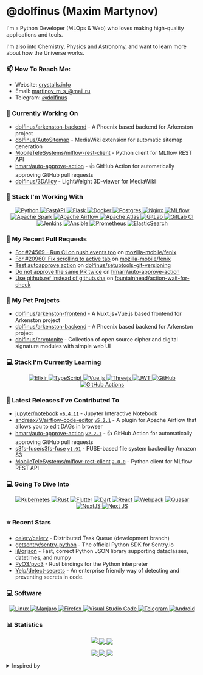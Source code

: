 # @dolfinus (Maxim Martynov)

I'm a Python Developer (MLOps & Web) who loves making high-quality applications and tools.

I'm also into Chemistry, Physics and Astronomy, and want to learn more about how the Universe works.

### 📫 How To Reach Me:

- Website: [crystalls.info](https://crystalls.info/)
- Email: [martinov_m_s_@mail.ru](mailto:martinov_m_s_@mail.ru)
- Telegram: [@dolfinus](https://t.me/dolfinus)

### 👷 Currently Working On


- [dolfinus/arkenston-backend](https://github.com/dolfinus/arkenston-backend) - A Phoenix based backend for Arkenston project
- [dolfinus/AutoSitemap](https://github.com/dolfinus/AutoSitemap) - MediaWiki extension for automatic sitemap generation
- [MobileTeleSystems/mlflow-rest-client](https://github.com/MobileTeleSystems/mlflow-rest-client) - Python client for MLflow REST API
- [hmarr/auto-approve-action](https://github.com/hmarr/auto-approve-action) - 👍 GitHub Action for automatically approving GitHub pull requests
- [dolfinus/3DAlloy](https://github.com/dolfinus/3DAlloy) - LightWeight 3D-viewer for MediaWiki

### 💼 Stack I'm Working With

<a href="https://github.com/Ileriayo/markdown-badges">
  <p align="center">
    <img alt="Python" src="https://img.shields.io/badge/python-3670A0?style=for-the-badge&logo=python&logoColor=ffdd54"/>
    <img alt="FastAPI" src="https://img.shields.io/badge/FastAPI-005571?style=for-the-badge&logo=fastapi"/>
    <img alt="Flask" src="https://img.shields.io/badge/flask-%23000.svg?style=for-the-badge&logo=flask&logoColor=white"/>
    <img alt="Docker" src="https://img.shields.io/badge/docker-%230db7ed.svg?style=for-the-badge&logo=docker&logoColor=white"/>
    <img alt="Postgres" src="https://img.shields.io/badge/postgres-%23316192.svg?style=for-the-badge&logo=postgresql&logoColor=white"/>
    <img alt="Nginx" src="https://img.shields.io/badge/nginx-%23009639.svg?style=for-the-badge&logo=nginx&logoColor=white"/>
    <img alt="MLflow" src="https://img.shields.io/badge/MLflow-0193e1?style=for-the-badge&logo=MLflow&logoColor=white"/>
    <img alt="Apache Spark" src="https://img.shields.io/badge/Apache%20Spark-C71A36?style=for-the-badge&logo=Apache%20Spark&logoColor=white"/>
    <img alt="Apache Airflow" src="https://img.shields.io/badge/Apache%20Airflow-017CEE?style=for-the-badge&logo=Apache%20Airflow&logoColor=white"/>
    <img alt="Apache Atlas" src="https://img.shields.io/badge/Apache%20Atlas-019884?style=for-the-badge&logo=Apache%20Atlas&logoColor=white"/>
    <img alt="GitLab" src="https://img.shields.io/badge/gitlab-%23181717.svg?style=for-the-badge&logo=gitlab&logoColor=white"/>
    <img alt="GitLab CI" src="https://img.shields.io/badge/GitLabCI-%23181717.svg?style=for-the-badge&logo=gitlab&logoColor=white"/>
    <img alt="Jenkins" src="https://img.shields.io/badge/jenkins-%232C5263.svg?style=for-the-badge&logo=jenkins&logoColor=white"/>
    <img alt="Ansible" src="https://img.shields.io/badge/ansible-%231A1918.svg?style=for-the-badge&logo=ansible&logoColor=white"/>
    <img alt="Prometheus" src="https://img.shields.io/badge/Prometheus-E95420?style=for-the-badge&logo=prometheus&logoColor=white"/>
    <img alt="ElasticSearch" src="https://img.shields.io/badge/-ElasticSearch-005571?style=for-the-badge&logo=elasticsearch"/>
  </p>
</a>

### 🔨 My Recent Pull Requests


- [For #24569 - Run CI on push events too](https://github.com/mozilla-mobile/fenix/pull/24570) on [mozilla-mobile/fenix](https://github.com/mozilla-mobile/fenix)
- [For #20960: Fix scrolling to active tab](https://github.com/mozilla-mobile/fenix/pull/24476) on [mozilla-mobile/fenix](https://github.com/mozilla-mobile/fenix)
- [Test autoapprove action](https://github.com/dolfinus/setuptools-git-versioning/pull/45) on [dolfinus/setuptools-git-versioning](https://github.com/dolfinus/setuptools-git-versioning)
- [Do not approve the same PR twice](https://github.com/hmarr/auto-approve-action/pull/191) on [hmarr/auto-approve-action](https://github.com/hmarr/auto-approve-action)
- [Use github.ref instead of github.sha](https://github.com/fountainhead/action-wait-for-check/pull/24) on [fountainhead/action-wait-for-check](https://github.com/fountainhead/action-wait-for-check)

### 🌱 My Pet Projects


- [dolfinus/arkenston-frontend](https://github.com/dolfinus/arkenston-frontend) - A Nuxt.js&#43;Vue.js based frontend for Arkenston project
- [dolfinus/arkenston-backend](https://github.com/dolfinus/arkenston-backend) - A Phoenix based backend for Arkenston project
- [dolfinus/cryptonite](https://github.com/dolfinus/cryptonite) - Collection of open source cipher and digital signature modules with simple web UI

### 💻 Stack I'm Currently Learning

<a href="https://github.com/Ileriayo/markdown-badges">
  <p align="center">
    <img alt="Elixir" src="https://img.shields.io/badge/elixir-%234B275F.svg?style=for-the-badge&logo=elixir&logoColor=white"/>
    <img alt="TypeScript" src="https://img.shields.io/badge/typescript-%23007ACC.svg?style=for-the-badge&logo=typescript&logoColor=white)"/>
    <img alt="Vue.js" src="https://img.shields.io/badge/vuejs-%2335495e.svg?style=for-the-badge&logo=vuedotjs&logoColor=%234FC08D"/>
    <img alt="Threejs" src="https://img.shields.io/badge/threejs-black?style=for-the-badge&logo=three.js&logoColor=white"/>
    <img alt="JWT" src="https://img.shields.io/badge/JWT-black?style=for-the-badge&logo=JSON%20web%20tokens"/>
    <img alt="GitHub" src="https://img.shields.io/badge/github-%23121011.svg?style=for-the-badge&logo=github&logoColor=white"/>
    <img alt="GitHub Actions" src="https://img.shields.io/badge/githubactions-%232671E5.svg?style=for-the-badge&logo=githubactions&logoColor=white"/>
  </p>
</a>

### 🔭 Latest Releases I've Contributed To



- [jupyter/notebook](https://github.com/jupyter/notebook) [`v6.4.11`](https://github.com/jupyter/notebook/releases/tag/v6.4.11) - Jupyter Interactive Notebook
- [andreax79/airflow-code-editor](https://github.com/andreax79/airflow-code-editor) [`v5.2.1`](https://github.com/andreax79/airflow-code-editor/releases/tag/v5.2.1) - A plugin for Apache Airflow that allows you to edit DAGs in browser
- [hmarr/auto-approve-action](https://github.com/hmarr/auto-approve-action) [`v2.2.1`](https://github.com/hmarr/auto-approve-action/releases/tag/v2.2.1) - 👍 GitHub Action for automatically approving GitHub pull requests
- [s3fs-fuse/s3fs-fuse](https://github.com/s3fs-fuse/s3fs-fuse) [`v1.91`](https://github.com/s3fs-fuse/s3fs-fuse/releases/tag/v1.91) - FUSE-based file system backed by Amazon S3
- [MobileTeleSystems/mlflow-rest-client](https://github.com/MobileTeleSystems/mlflow-rest-client) [`2.0.0`](https://github.com/MobileTeleSystems/mlflow-rest-client/releases/tag/2.0.0) - Python client for MLflow REST API

### 💻 Going To Dive Into

<a href="https://github.com/Ileriayo/markdown-badges">
  <p align="center">
      <img alt="Kubernetes" src="https://img.shields.io/badge/kubernetes-%23326ce5.svg?style=for-the-badge&logo=kubernetes&logoColor=white"/>
      <img alt="Rust" src="https://img.shields.io/badge/rust-%23000000.svg?style=for-the-badge&logo=rust&logoColor=white"/>
      <img alt="Flutter" src="https://img.shields.io/badge/Flutter-%2302569B.svg?style=for-the-badge&logo=Flutter&logoColor=white"/>
      <img alt="Dart" src="https://img.shields.io/badge/dart-%230175C2.svg?style=for-the-badge&logo=dart&logoColor=white"/>
      <img alt="React" src="https://img.shields.io/badge/react-%2320232a.svg?style=for-the-badge&logo=react&logoColor=%2361DAFB"/>
      <img alt="Webpack" src="https://img.shields.io/badge/webpack-%238DD6F9.svg?style=for-the-badge&logo=webpack&logoColor=black"/>
      <img alt="Quasar" src="https://img.shields.io/badge/Quasar-16B7FB?style=for-the-badge&logo=quasar&logoColor=black"/>
      <img alt="NuxtJS" src="https://img.shields.io/badge/Nuxt-black?style=for-the-badge&logo=nuxt.js&logoColor=white"/>
      <img alt="Next JS" src="https://img.shields.io/badge/Next-black?style=for-the-badge&logo=next.js&logoColor=white"/>
  </p>
</a>

### ⭐ Recent Stars


- [celery/celery](https://github.com/celery/celery) - Distributed Task Queue (development branch)
- [getsentry/sentry-python](https://github.com/getsentry/sentry-python) - The official Python SDK for Sentry.io
- [ijl/orjson](https://github.com/ijl/orjson) - Fast, correct Python JSON library supporting dataclasses, datetimes, and numpy
- [PyO3/pyo3](https://github.com/PyO3/pyo3) - Rust bindings for the Python interpreter
- [Yelp/detect-secrets](https://github.com/Yelp/detect-secrets) - An enterprise friendly way of detecting and preventing secrets in code.

### 💻 Software

<a href="https://github.com/Ileriayo/markdown-badges">
  <p align="center">
      <img alt="Linux" src="https://img.shields.io/badge/Linux-FCC624?style=for-the-badge&logo=linux&logoColor=black"/>
      <img alt="Manjaro" src="https://img.shields.io/badge/Manjaro-35BF5C?style=for-the-badge&logo=Manjaro&logoColor=white"/>
      <img alt="Firefox" src="https://img.shields.io/badge/Firefox-FF7139?style=for-the-badge&logo=Firefox-Browser&logoColor=white"/>
      <img alt="Visual Studio Code" src="https://img.shields.io/badge/Visual%20Studio%20Code-0078d7.svg?style=for-the-badge&logo=visual-studio-code&logoColor=white"/>
      <img alt="Telegram" src="https://img.shields.io/badge/Telegram-2CA5E0?style=for-the-badge&logo=telegram&logoColor=white"/>
      <img alt="Android" src="https://img.shields.io/badge/Android-3DDC84?style=for-the-badge&logo=android&logoColor=white"/>
  </p>
</a>

### 📊 Statistics

<a href="https://github.com/vn7n24fzkq/github-profile-summary-cards">
    <p align="center">
        <img src="https://github-profile-summary-cards.vercel.app/api/cards/profile-details?username=dolfinus&theme=github_dark">
        <img align="center" src="https://github-profile-summary-cards.vercel.app/api/cards/stats?username=dolfinus&theme=github_dark">
        <img align="center" src="https://github-profile-summary-cards.vercel.app/api/cards/productive-time?username=dolfinus&theme=github_dark"><br>
    </p>
</a>

<p align="center">
    <a href="https://wakatime.com/@dolfinus">
      <img src="https://wakatime.com/badge/user/847d9477-bdf4-4be9-9660-993eb1665dc7.svg">
    </a>
    <a href="https://github.com/antonkomarev/github-profile-views-counter">
      <img src="https://komarev.com/ghpvc/?username=dolfinus&style=flat-square&label=Views"/>
    </a>
    <a href="https://yhype.me/">
      <img src="https://hit.yhype.me/github/profile?user_id=4661021"/>
    </a>
</p>

<details>
  <summary>Inspired by</summary>
  <ul>
    <li><a href="https://github.com/maximousblk/maximousblk">@maximousblk</a> Github profile</li>
    <li><a href="https://github.com/coderjojo/creative-profile-readme">Awesome Developer Profile</a> repo</li>
    <li><a href="https://github.com/abhisheknaiidu/awesome-github-profile-readme">Awesome GitHub Profile README</a> repo</li>
    <li><a href="https://habr.com/ru/post/649363/">Creating a profile README file on GitHub</a> article</li>
  </ul>
</details>